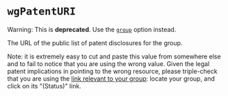 # `wgPatentURI`

Warning: This is **deprecated**. Use the [`group`](group) option instead.

The URL of the public list of patent disclosures for the group.

Note: it is extremely easy to cut and paste this value from somewhere else and to fail to notice that you are using the wrong value. Given the legal patent implications in pointing to the wrong resource, please triple-check that you are using the [link relevant to your group](https://www.w3.org/2004/01/pp-impl/): locate your group, and click on its "(Status)" link.
